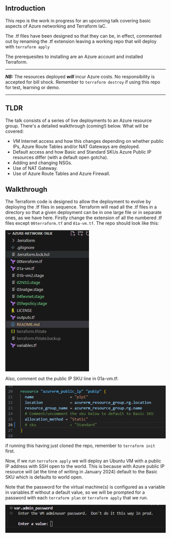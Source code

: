 ## Introduction
This repo is the work in progress for an upcoming talk covering basic aspects of Azure networking and Terraform IaC.

The .tf files have been designed so that they can be, in effect, commented out by renaming the .tf extension leaving a working repo that will deploy with ```terraform apply```

The prerequesites to installing are an Azure account and installed Terraform.

---
**_NB:_** The resources deployed **_will_** incur Azure costs.  No responsibility is accepted for bill shock.  Remember to ```terraform destroy``` if using this repo for test, learning or demo.

---
## TLDR
The talk consists of a series of live deployments to an Azure resource group.  There's a detailed walkthrough (coming!) below.  What will be covered:
* VM Internet access and how this changes depending on whether public IPs, Azure Route Tables and/or NAT Gateways are deployed.
* Default access and how Basic and Standard SKUs Azure Public IP resources differ (with a default open gotcha).
* Adding and changing NSGs.
* Use of NAT Gateway.
* Use of Azure Route Tables and Azure Firewall.

## Walkthrough
The Terraform code is designed to allow the deployment to evolve by deploying the .tf files in sequence.  Terraform will read all the .tf files in a directory so that a given deployment can be in one large file or in separate ones, as we have here.  Firstly change the extension of all the numbered .tf files except ```00terraform.tf``` and ```01a-vm.tf```.  The repo should look like this:

<pre>
<img align="left" src="./images/repo-files01.png"></br>
</pre>


Also, comment out the public IP SKU line in 01a-vm.tf:

<pre>
<img align="left" src="./images/basic-pip-sku.png"></br>
</pre>

if running this having just cloned the repo, remember to ```terraform init``` first.

Now, if we run ```terraform apply``` we will deploy an Ubuntu VM with a public IP address with SSH open to the world.  This is because with Azure public IP resource will (at the time of writing in January 2024) default to the Basic SKU which is defaults to world open.

Note that the password for the virtual machine(s) is configured as a variable in variables.tf without a default value, so we will be prompted for a password with each ```terraform plan``` or ```terraform apply``` that we run.

<pre>
<img align="left" src="./images/adminuser-password.png"></br>
</pre>

